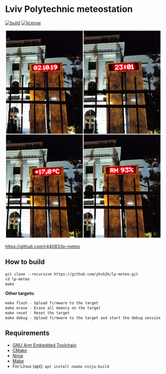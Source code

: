 # Lviv Polytechnic meteostation

[![build](https://github.com/yhsb2k/lp-meteo/workflows/build/badge.svg)](https://github.com/yhsb2k/lp-meteo/actions?workflow=build)
[![license](https://img.shields.io/github/license/yhsb2k/lp-meteo?color=blue)](https://github.com/yhsb2k/lp-meteo/blob/master/LICENSE)

![](https://github.com/r44083/lp-meteo/blob/master/image.jpg)

https://github.com/r44083/lp-meteo

## How to build
```
git clone --recursive https://github.com/yhsb2k/lp-meteo.git
cd lp-meteo
make
```
**Other targets:**
```
make flash - Upload firmware to the target
make erase - Erase all memory on the target
make reset - Reset the target
make debug - Upload firmware to the target and start the debug session
```

## Requirements
* [GNU Arm Embedded Toolchain](https://developer.arm.com/downloads/-/arm-gnu-toolchain-downloads)
* [CMake](https://cmake.org/download)
* [Ninja](https://ninja-build.org)
* [Make](https://winlibs.com)
* For Linux (apt): `apt install cmake ninja-build`
